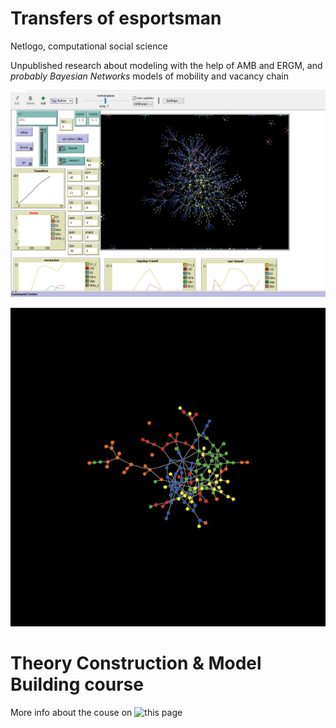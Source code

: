 # Transfers of esportsman
Netlogo, computational social science

Unpublished research about modeling with the help of AMB and ERGM, and _probably Bayesian Networks_ models of mobility and vacancy chain

![model face](https://github.com/vvseva/AMB/blob/master/modelFACE.jpg?raw=true)

![possible output](https://github.com/vvseva/AMB/blob/master/netlogoSimulated.jpg?raw=true)

# Theory Construction & Model Building course

More info about the couse on ![this page](https://nosoc.io/projects/abm-course/)
